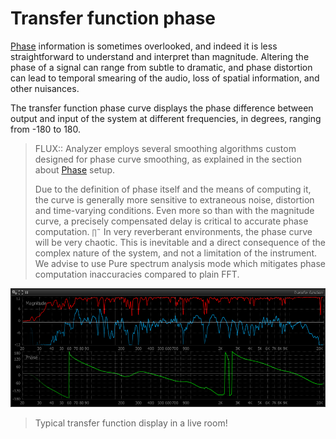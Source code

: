 # Transfer function phase

[Phase](13_Transfer_function_measurement_05_Setup_05_Phase.md) information is sometimes overlooked, and indeed it is less straightforward to understand and interpret than magnitude.
Altering the phase of a signal can range from subtle to dramatic, and phase distortion can lead to temporal smearing of the audio, loss of spatial information, and other nuisances.

The transfer function phase curve displays the phase difference between output and input of the system at different frequencies, in degrees, ranging from -180 to 180.

> FLUX:: Analyzer employs several smoothing algorithms custom designed for phase curve smoothing, as explained in the section about [Phase](13_Transfer_function_measurement_05_Setup_05_Phase.md) setup.
>
> Due to the definition of phase itself and the means of computing it, the curve is generally more sensitive to extraneous noise, distortion and time-varying conditions.
> Even more so than with the magnitude curve, a precisely compensated delay is critical to accurate phase computation.
>`∏˜`
> In very reverberant environments, the phase curve will be very chaotic.
> This is inevitable and a direct consequence of the complex nature of the system, and not a limitation of the instrument.
> We advise to use Pure spectrum analysis mode which mitigates phase computation inaccuracies compared to plain FFT.

 ![](include/TransferFunction.png)
>
> Typical transfer function display in a live room!

<!-- TODO: What is Pure spectrum analysis mode -->
